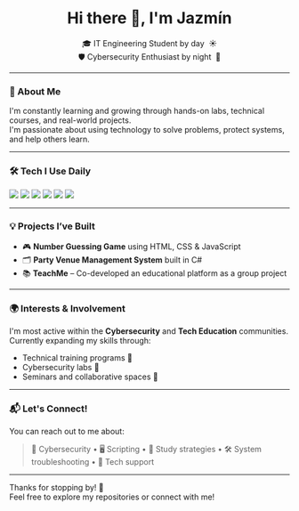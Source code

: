 <h1 align="center">Hi there 👋, I'm Jazmín</h1>
<p align="center">
🎓 IT Engineering Student by day &nbsp;☀️<br>
🛡️ Cybersecurity Enthusiast by night &nbsp;🌙
</p>

---

### 🚀 About Me

I'm constantly learning and growing through hands-on labs, technical courses, and real-world projects.  
I'm passionate about using technology to solve problems, protect systems, and help others learn.

---

### 🛠️ Tech I Use Daily

<p>
  <img src="https://img.shields.io/badge/-Python-3776AB?style=flat&logo=python&logoColor=white" />
  <img src="https://img.shields.io/badge/-HTML5-E34F26?style=flat&logo=html5&logoColor=white" />
  <img src="https://img.shields.io/badge/-CSS3-1572B6?style=flat&logo=css3&logoColor=white" />
  <img src="https://img.shields.io/badge/-JavaScript-F7DF1E?style=flat&logo=javascript&logoColor=black" />
  <img src="https://img.shields.io/badge/-SQL-4479A1?style=flat&logo=mysql&logoColor=white" />
  <img src="https://img.shields.io/badge/-Bash-4EAA25?style=flat&logo=gnu-bash&logoColor=white" />
</p>

---

### 💡 Projects I’ve Built

- 🎮 **Number Guessing Game** using HTML, CSS & JavaScript  
- 🗂️ **Party Venue Management System** built in C#  
- 📚 **TeachMe** – Co-developed an educational platform as a group project  

---

### 🌍 Interests & Involvement

I'm most active within the **Cybersecurity** and **Tech Education** communities.  
Currently expanding my skills through:
- Technical training programs 🧪  
- Cybersecurity labs 🔐  
- Seminars and collaborative spaces 💬  

---

### 📬 Let's Connect!

You can reach out to me about:
> 🔐 Cybersecurity • 🖥️ Scripting • 🧠 Study strategies • 🛠️ System troubleshooting • 🙌 Tech support

---

Thanks for stopping by! 💙  
Feel free to explore my repositories or connect with me!

